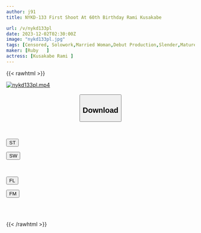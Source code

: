 ```yaml
---
author: j91
title: NYKD-133 First Shoot At 60th Birthday Rami Kusakabe

url: /v/nykd133pl
date: 2023-12-02T02:30:00Z
image: "nykd133pl.jpg"
tags: [Censored, Solowork,Married Woman,Debut Production,Slender,Mature Woman,Kimono, Mourning	]
maker: [Ruby   ]
actress: [Kusakabe Rami ]
---
```



{{< rawhtml >}}

<div class="video" data-videoid="mva3OZLvrrTbmjJ">
    <a href="javascript:;">
        <img src="/v/nykd133pl/nykd133pl.jpg" width="WIDTH" height="HEIGHT" alt="nykd133pl.mp4" loading="lazy">
    </a>
</div>

<script type="text/javascript" src="https://j91.asia/asset/on-demand-st.js"></script>

<br>
  <link rel="stylesheet" href="https://j91.asia/asset/bs5.css">
  
  <center>
  <button class="btn btn-primary" type="button" data-bs-toggle="collapse" data-bs-target=".multi-collapse" aria-expanded="false" aria-controls="multiCollapseExample1 multiCollapseExample2"><h2>Download</h2></button></center>
</p>
<div class="row">
  <div class="col">
    <div class="collapse multi-collapse" id="multiCollapseExample1">
      <div class="card card-body">
	      	      <br>
<div class="buttons">  
<p><a href="https://streamtape.to/v/mva3OZLvrrTbmjJ" target="_blank"><button class="btn-hover color-3"><i class="fa fa-download"></i> ST</button></a></p>
<p><a href="https://flaswish.com/nuvib2x8t8cx" target="_blank"><button class="btn-hover color-2"><i class="fa fa-download"></i> SW</button></a></p></div>
    </div>
  </div>
</div>
  <div class="col">
    <div class="collapse multi-collapse" id="multiCollapseExample2">
      <div class="card card-body">
	      <br>
<div class="buttons">
<p><a href="javascript:;" target="_blank"><button class="btn-hover color-9"><i class="fa fa-download"></i> FL</button></a></p>
<p><a href="javascript:;" target="_blank"><button class="btn-hover color-8"><i class="fa fa-download"></i> FM</button></a></p></div>
<br><br>
      </div>
    </div>
  </div>
</div>

{{< /rawhtml >}}